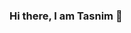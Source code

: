### Hi there, I am Tasnim 👋

<!--
**ts4550/ts4550** is a ✨ _special_ ✨ repository because its `README.md` (this file) appears on your GitHub profile.

Here are some ideas to get you started:

- 🔭 I’m currently working in the Cybersecurity field
- 🌱 I’m learning different programming languages
- 💬 I’m looking to collaborate on interesting things
- ⚡ Fun fact: I enjoy problem sovling activites
-->
